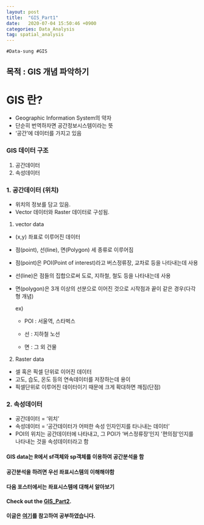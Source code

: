 ```yaml
---
layout: post
title:  "GIS_Part1"
date:   2020-07-04 15:50:46 +0900
categories: Data_Analysis
tag: spatial_analysis
---
```


`#Data-sung #GIS`

목적 : GIS 개념 파악하기 
---

GIS 란?
===
- Geographic Information System의 약자
- 단순히 번역하자면 공간정보시스템이라는 뜻
- ‘공간’에 데이터를 가지고 있음

### GIS 데이터 구조 
1. 공간데이터
2. 속성데이터

### 1. 공간데이터 (위치) 
- 위치의 정보를 담고 있음.
- Vector 데이터와 Raster 데이터로 구성됨.

1) vector data
- (x,y) 좌표로 이루어진 데이터
- 점(point), 선(line), 면(Polygon) 세 종류로 이루어짐
- 점(point)은 POI(Point of interest)라고 버스정류장, 교차로 등을 나타내는데 사용
- 선(line)은 점들의 집합으로써 도로, 지하철, 철도 등을 나타내는데 사용
- 면(polygon)은 3개 이상의 선분으로 이어진 것으로 시작점과 끝이 같은 경우(다각형 개념)

   ex) 
    
    - POI : 서울역, 스타벅스 

    - 선 : 지하철 노선

    - 면 : 그 외 건물

2) Raster data
- 셀 혹은 픽셀 단위로 이어진 데이터
- 고도, 습도, 온도 등의 연속데이터를 저장하는데 용이
- 픽셀단위로 이루어진 데이터이기 때문에 크게 확대하면 깨짐(단점)

### 2. 속성데이터 
- 공간데이터 = ‘위치’
- 속성데이터 = ‘공간데이터가 어떠한 속성 인자인지를 타나내는 데이터’
- POI의 위치는 공간데이터에 나타내고, 그 POI가 ‘버스정류장’인지 '편의점'인지를 나타내는 것을 속성데이터라고 함

#### GIS data는 R에서 sf객체와 sp객체를 이용하여 공간분석을 함
#### 공간분석을 하려면 우선 좌표시스템의 이해해야함
#### 다음 포스터에서는 좌표시스템에 대해서 알아보기
#### Check out the [GIS_Part2][S].
#### 이글은 [여기][H]를 참고하여 공부하였습니다.

[S]: https://data-ssung.github.io/data_analysis/2020/07/04/GIS_2/
[H]: https://medium.com/@hslee09/r-gis%EB%B6%84%EC%84%9D%E2%85%B0-gis%EB%8D%B0%EC%9D%B4%ED%84%B0%EC%9D%98-%EC%9D%B4%ED%95%B4-2227766f2ebb